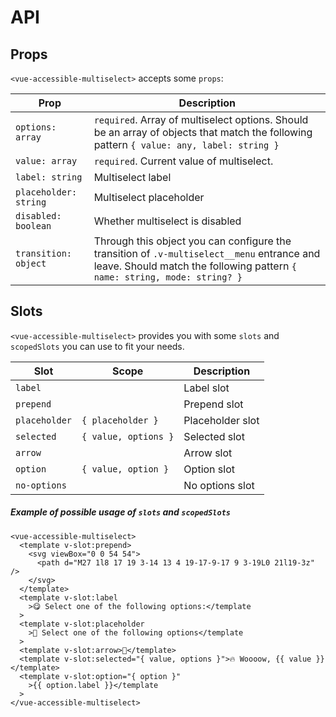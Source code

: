 # API

## Props

`<vue-accessible-multiselect>` accepts some `props`:

| Prop                  | Description                                                                                                                                                             |
| --------------------- | ----------------------------------------------------------------------------------------------------------------------------------------------------------------------- |
| `options: array`      | `required`. Array of multiselect options. Should be an array of objects that match the following pattern `{ value: any, label: string }`                                |
| `value: array`        | `required`. Current value of multiselect.                                                                                                                               |
| `label: string`       | Multiselect label                                                                                                                                                       |
| `placeholder: string` | Multiselect placeholder                                                                                                                                                 |
| `disabled: boolean`   | Whether multiselect is disabled                                                                                                                                         |
| `transition: object`  | Through this object you can configure the transition of `.v-multiselect__menu` entrance and leave. Should match the following pattern `{ name: string, mode: string? }` |

## Slots

`<vue-accessible-multiselect>` provides you with some `slots` and `scopedSlots` you can use to fit your needs.

| Slot          | Scope                | Description      |
| ------------- | -------------------- | ---------------- |
| `label`       |                      | Label slot       |
| `prepend`     |                      | Prepend slot     |
| `placeholder` | `{ placeholder }`    | Placeholder slot |
| `selected`    | `{ value, options }` | Selected slot    |
| `arrow`       |                      | Arrow slot       |
| `option`      | `{ value, option }`  | Option slot      |
| `no-options`  |                      | No options slot  |

##### Example of possible usage of `slots` and `scopedSlots`

```vue
<vue-accessible-multiselect>
  <template v-slot:prepend>
    <svg viewBox="0 0 54 54">
      <path d="M27 1l8 17 19 3-14 13 4 19-17-9-17 9 3-19L0 21l19-3z" />
    </svg>
  </template>
  <template v-slot:label
    >😋 Select one of the following options:</template
  >
  <template v-slot:placeholder
    >🎃 Select one of the following options</template
  >
  <template v-slot:arrow>💎</template>
  <template v-slot:selected="{ value, options }">🔥 Woooow, {{ value }}</template>
  <template v-slot:option="{ option }"
    >{{ option.label }}</template
  >
</vue-accessible-multiselect>
```